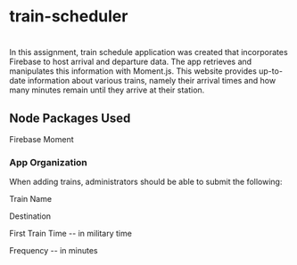 # train-scheduler

<h1></h1>

In this assignment, train schedule application was created that incorporates Firebase to host arrival and departure data. The app retrieves and manipulates this information with Moment.js. This website provides up-to-date information about various trains, namely their arrival times and how many minutes remain until they arrive at their station.

<h2>Node Packages Used</h2>
Firebase
Moment


<h3>App Organization</h3>
<p>When adding trains, administrators should be able to submit the following:</p>

Train Name


Destination


First Train Time -- in military time


Frequency -- in minutes

